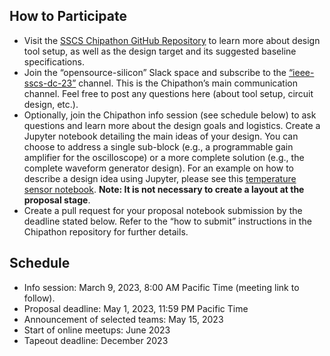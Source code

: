 
## How to Participate
- Visit the [SSCS Chipathon GitHub Repository](https://github.com/sscs-ose/sscs-ose-chipathon.github.io) to learn more about design tool setup, as well as the design target and its suggested baseline specifications. 
- Join the “opensource-silicon” Slack space and subscribe to the [“ieee-sscs-dc-23”](https://join.slack.com/share/enQtNDc1MjgzMTc4NTYyMC03YTY5NjI0NGUxN2UyMjgzZmI5YTQyYTcxMzQxY2M4NjUyMTk3ODE3ZTgzNTY2ZmQ3M2Y0NjYyZDQ4NWZjYmQ5) channel. This is the Chipathon’s main communication channel. Feel free to post any questions here (about tool setup, circuit design, etc.).
- Optionally, join the Chipathon info session (see schedule below) to ask questions and learn more about the design goals and logistics.
Create a Jupyter notebook detailing the main ideas of your design. You can choose to address a single sub-block (e.g., a programmable gain amplifier for the oscilloscope) or a more complete solution (e.g., the complete waveform generator design). For an example on how to describe a design idea using Jupyter, please see this [temperature sensor notebook](https://github.com/idea-fasoc/OpenFASOC/blob/main/docs/source/notebooks/temp-sense-gen/temp_sense_genCollab.ipynb). 
**Note: It is not necessary to create a layout at the proposal stage**.
- Create a pull request for your proposal notebook submission by the deadline stated below. Refer to the “how to submit” instructions in the Chipathon repository for further details.

## Schedule
- Info session: March 9, 2023, 8:00 AM Pacific Time (meeting link to follow).
- Proposal deadline: May 1, 2023, 11:59 PM Pacific Time 
- Announcement of selected teams: May 15, 2023
- Start of online meetups: June 2023
- Tapeout deadline: December 2023

